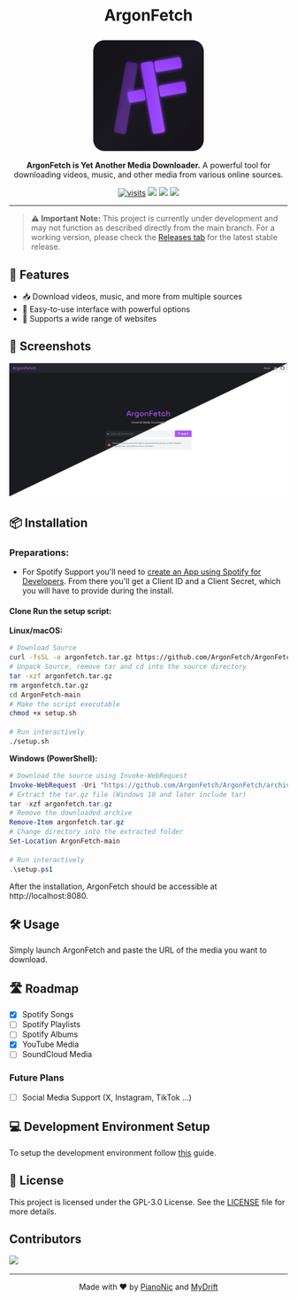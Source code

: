 # <p align="center">ArgonFetch</p>
<p align="center">
  <img src="assets/logo-simple.svg" width="200" alt="ArgonFetch Logo">
</p>
<p align="center">
  <strong>ArgonFetch is Yet Another Media Downloader.</strong> 
  A powerful tool for downloading videos, music, and other media from various online sources.
</p>
<p align="center">
  <a href="https://github.com/ArgonFetch/ArgonFetch"><img src="https://badgetrack.pianonic.ch/badge?tag=argon-fetch&label=visits&color=9f54e5&style=flat" alt="visits" /></a>
  <a href="https://www.argonfetch.dev/"><img src="https://img.shields.io/badge/Cloud%20Version-argonfetch.dev-9f54e5.svg"/></a>
  <a href="https://github.com/ArgonFetch/ArgonFetch?tab=readme-ov-file#-installation"><img src="https://img.shields.io/badge/Selfhost-Instructions-9f54e5.svg"/></a>
  <a href="https://github.com/ArgonFetch/ArgonFetch/blob/main/devenv.md"><img src="https://img.shields.io/badge/Development-Setup-9f54e5.svg"/></a>
</p>

---

> **⚠️ Important Note:** This project is currently under development and may not function as described directly from the main branch. For a working version, please check the [Releases tab](https://github.com/ArgonFetch/ArgonFetch/releases) for the latest stable release.

<!-- [![Version](https://img.shields.io/github/v/release/ArgonFetch/ArgonFetch?color=%230567ff&label=Latest%20Release&style=for-the-badge)](https://github.com/ArgonFetch/ArgonFetch/releases/latest) -->

## 🚀 Features
- 📥 Download videos, music, and more from multiple sources 
- 🎯 Easy-to-use interface with powerful options 
- 🔗 Supports a wide range of websites 

## 📸 Screenshots
<p align="center">
  <img src=".\assets\startpage.png" width="1000" alt="ArgonFetch Screenshot">
</p>

## 📦 Installation

### Preparations:

- For Spotify Support you'll need to [create an App using Spotify for Developers](https://developer.spotify.com/documentation/web-api/concepts/apps).
  From there you'll get a Client ID and a Client Secret, which you will have to provide during the install.

#### Clone Run the setup script:
   
   **Linux/macOS:**
   ```sh
   # Download Source
   curl -fsSL -o argonfetch.tar.gz https://github.com/ArgonFetch/ArgonFetch/archive/refs/heads/main.tar.gz
   # Unpack Source, remove tar and cd into the source directory
   tar -xzf argonfetch.tar.gz
   rm argonfetch.tar.gz
   cd ArgonFetch-main
   # Make the script executable
   chmod +x setup.sh
   
   # Run interactively
   ./setup.sh
   ```
   
   **Windows (PowerShell):**
   ```powershell   
   # Download the source using Invoke-WebRequest
   Invoke-WebRequest -Uri "https://github.com/ArgonFetch/ArgonFetch/archive/refs/heads/main.tar.gz" -OutFile "argonfetch.tar.gz"
   # Extract the tar.gz file (Windows 10 and later include tar)
   tar -xzf argonfetch.tar.gz
   # Remove the downloaded archive
   Remove-Item argonfetch.tar.gz
   # Change directory into the extracted folder
   Set-Location ArgonFetch-main

   # Run interactively
   .\setup.ps1
   ```

After the installation, ArgonFetch should be accessible at http://localhost:8080.

## 🛠️ Usage
Simply launch ArgonFetch and paste the URL of the media you want to download. 
<!--- Choose your preferred format and quality, then start downloading! --->

## 🛣️ Roadmap
- [x] Spotify Songs
- [ ] Spotify Playlists
- [ ] Spotify Albums
- [x] YouTube Media
- [ ] SoundCloud Media
### Future Plans
- [ ] Social Media Support (X, Instagram, TikTok ...)

## 💻 Development Environment Setup
To setup the development environment follow [this](devenv.md) guide.

## 📜 License
This project is licensed under the GPL-3.0 License. 
See the [LICENSE](LICENSE) file for more details.

## Contributors
<a href="https://github.com/argonfetch/argonfetch/graphs/contributors">
  <img src="https://contrib.rocks/image?repo=argonfetch/argonfetch " />
</a>

---
<p align="center">Made with ❤️ by <a href="https://github.com/Pianonic">PianoNic</a> and <a href="https://github.com/MyDrift-user">MyDrift</a></p>
